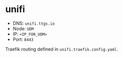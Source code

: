 # unifi

- DNS: `unifi.ttgs.io`
- Node: `UDM`
- IP: `<IP_FOR_UDM>`
- Port: `8443`

Traefik routing defined in `unifi.traefik.config.yaml`.
